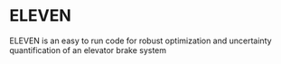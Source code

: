 # ELEVEN
ELEVEN is an easy to run code for robust optimization and uncertainty quantification of an elevator brake system
